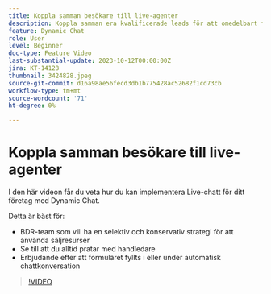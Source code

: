 ```yaml
---
title: Koppla samman besökare till live-agenter
description: Koppla samman era kvalificerade leads för att omedelbart få kontakt med era säljare.
feature: Dynamic Chat
role: User
level: Beginner
doc-type: Feature Video
last-substantial-update: 2023-10-12T00:00:00Z
jira: KT-14128
thumbnail: 3424828.jpeg
source-git-commit: d16a98ae56fecd3db1b775428ac52682f1cd73cb
workflow-type: tm+mt
source-wordcount: '71'
ht-degree: 0%

---
```



# Koppla samman besökare till live-agenter

I den här videon får du veta hur du kan implementera Live-chatt för ditt företag med Dynamic Chat.

Detta är bäst för:

* BDR-team som vill ha en selektiv och konservativ strategi för att använda säljresurser
* Se till att du alltid pratar med handledare
* Erbjudande efter att formuläret fyllts i eller under automatisk chattkonversation

>[!VIDEO](https://video.tv.adobe.com/v/3424828/?learn=on)
